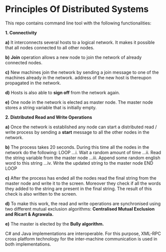 # Principles Of Distributed Systems

This repo contains command line tool with the following functionalities:

**1. Connectivity**

**a)** It interconnects several hosts to a logical network. It makes it possible that all nodes connected to all other nodes.  

**b)** **Join** operation allows a new node to join the network of already connected nodes.

**c)** New machines join the network by sending a join message to one of the machines already in the network. 
address of the new host is thereupon propagated in the network.

**d)** Hosts is also able to **sign off** from the network again.

**e)** One node in the network is elected as master node. The master node stores a string variable that is initially empty.

**2. Distributed Read and Write Operations**

**a)** Once the network is established any node can start a distributed read / write process by 
sending a **start** message to all the other nodes in the network. 

**b)** The  process  takes  20  seconds.  During  this  time  all  the  nodes 
in  the  network  do  the following: 
LOOP
...i.   Wait a random amount of time 
...ii.  Read the string variable from the master node 
...iii. Append some random english word to this string 
...iv.  Write the updated string to the master node 
END LOOP

**c)** After the process has ended all the nodes read the final string from the master node and write  it  to  the  screen.
Moreover  they  check  if  all  the  words  they  added  to  the  string  are present in the final string.
The result of this check is also written to the screen.  

**d)** To make this work, the read and write operations are synchronised using two  different  mutual 
exclusion algorithms: **Centralised Mutual Exclusion and Ricart & Agrawala.**

**e)** The master is elected by the **Bully algorithm.**

C# and Java implementations  are  interoperable.  For  this  purpose,  XML-RPC cross platform technology 
for the inter-machine communication is used in both implementations.
